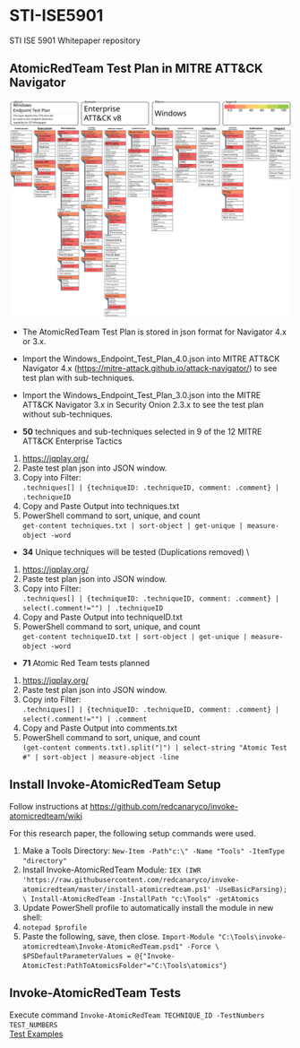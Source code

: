 # STI-ISE5901
STI ISE 5901 Whitepaper repository

## AtomicRedTeam Test Plan in MITRE ATT&CK Navigator
![Alt text](./AtomicRedTeam_Test_Plan/Windows_Endpoint_Test_Plan_4.0.svg)
- The AtomicRedTeam Test Plan is stored in json format for Navigator 4.x or 3.x.  
- Import the Windows_Endpoint_Test_Plan_4.0.json into MITRE ATT&CK Navigator 4.x (https://mitre-attack.github.io/attack-navigator/) to see test plan with sub-techniques.
- Import the Windows_Endpoint_Test_Plan_3.0.json into the MITRE ATT&CK Navigator 3.x in Security Onion 2.3.x to see the test plan without sub-techniques.

- **50** techniques and sub-techniques selected in 9 of the 12 MITRE ATT&CK Enterprise Tactics
1. https://jqplay.org/
2. Paste test plan json into JSON window.
3. Copy into Filter: \
`.techniques[] | {techniqueID: .techniqueID, comment: .comment} | .techniqueID`
4. Copy and Paste Output into techniques.txt
5. PowerShell command to sort, unique, and count \
`get-content techniques.txt | sort-object | get-unique | measure-object -word`

- **34** Unique techniques will be tested (Duplications removed) \
1. https://jqplay.org/
2. Paste test plan json into JSON window.
3. Copy into Filter: \
`.techniques[] | {techniqueID: .techniqueID, comment: .comment} | select(.comment!="") | .techniqueID`
4. Copy and Paste Output into techniqueID.txt
5. PowerShell command to sort, unique, and count \
`get-content techniqueID.txt | sort-object | get-unique | measure-object -word`

- **71** Atomic Red Team tests planned
1. https://jqplay.org/
2. Paste test plan json into JSON window.
3. Copy into Filter: \
`.techniques[] | {techniqueID: .techniqueID, comment: .comment} | select(.comment!="") | .comment`
4. Copy and Paste Output into comments.txt
5. PowerShell command to sort, unique, and count \
`(get-content comments.txt).split("|") | select-string "Atomic Test #" | sort-object | measure-object -line`


## Install Invoke-AtomicRedTeam Setup
Follow instructions at https://github.com/redcanaryco/invoke-atomicredteam/wiki

For this research paper, the following setup commands were used.
1. Make a Tools Directory: `New-Item -Path"c:\" -Name "Tools" -ItemType "directory"`
2. Install Invoke-AtomicRedTeam Module:
`IEX (IWR 'https://raw.githubusercontent.com/redcanaryco/invoke-atomicredteam/master/install-atomicredteam.ps1' -UseBasicParsing); \
Install-AtomicRedTeam -InstallPath "c:\Tools" -getAtomics`
3. Update PowerShell profile to automatically install the module in new shell:
1. `notepad $profile`
2. Paste the following, save, then close. 
`Import-Module "C:\Tools\invoke-atomicredteam\Invoke-AtomicRedTeam.psd1" -Force \
$PSDefaultParameterValues = @{"Invoke-AtomicTest:PathToAtomicsFolder"="C:\Tools\atomics"}`

## Invoke-AtomicRedTeam Tests
Execute command	`Invoke-AtomicRedTeam TECHNIQUE_ID -TestNumbers TEST_NUMBERS` \
[Test Examples](https://github.com/lock-wire/STI-ISE5901/blob/main/AtomicRedTeam_Test_Plan/Atomic_Red_Team_Tests.md)
